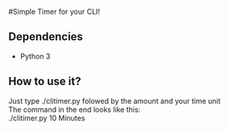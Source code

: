 #Simple Timer for your CLI!
## Dependencies
- Python 3  

## How to use it?
Just type ./clitimer.py folowed by the amount and your time unit  
The command in the end looks like this:  
./clitimer.py 10 Minutes  
